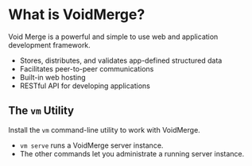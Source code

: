 # What is VoidMerge?

Void Merge is a powerful and simple to use web and application development framework.
- Stores, distributes, and validates app-defined structured data
- Facilitates peer-to-peer communications
- Built-in web hosting
- RESTful API for developing applications

## The `vm` Utility

Install the `vm` command-line utility to work with VoidMerge.

- `vm serve` runs a VoidMerge server instance.
- The other commands let you administrate a running server instance.
